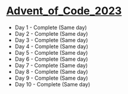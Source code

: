 # [Advent_of_Code_2023](https://adventofcode.com/)

- Day 1 - Complete (Same day)
- Day 2 - Complete (Same day)
- Day 3 - Complete (Same day)
- Day 4 - Complete (Same day)
- Day 5 - Complete (Same day)
- Day 6 - Complete (Same day)
- Day 7 - Complete (Same day)
- Day 8 - Complete (Same day)
- Day 9 - Complete (Same day)
- Day 10 - Complete (Same day)
